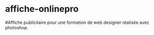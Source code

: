 # affiche-onlinepro

#Affiche publicitaire pour une formation de web designer réalisée avec photoshop.

